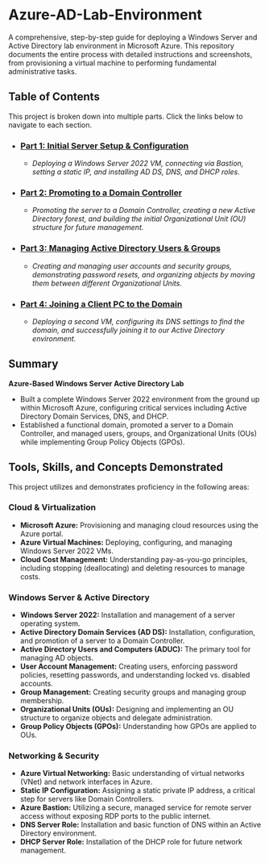 # Azure-AD-Lab-Environment
A comprehensive, step-by-step guide for deploying a Windows Server and Active Directory lab environment in Microsoft Azure. This repository documents the entire process with detailed instructions and screenshots, from provisioning a virtual machine to performing fundamental administrative tasks.

## Table of Contents

This project is broken down into multiple parts. Click the links below to navigate to each section.

*   ### [Part 1: Initial Server Setup & Configuration](./Part-1-Server-Setup.md)
    *   *Deploying a Windows Server 2022 VM, connecting via Bastion, setting a static IP, and installing AD DS, DNS, and DHCP roles.*
*   ### [Part 2: Promoting to a Domain Controller](./Part-2-Domain-Controller.md)
    *   *Promoting the server to a Domain Controller, creating a new Active Directory forest, and building the initial Organizational Unit (OU) structure for future management.*
*   ### [Part 3: Managing Active Directory Users & Groups](./Part-3-AD-Management.md)
    *   *Creating and managing user accounts and security groups, demonstrating password resets, and organizing objects by moving them between different Organizational Units.*
*   ### [Part 4: Joining a Client PC to the Domain](./Part-4-Joining-Client-to-Domain.md)
    *   *Deploying a second VM, configuring its DNS settings to find the domain, and successfully joining it to our Active Directory environment.*

## Summary

**Azure-Based Windows Server Active Directory Lab**
*   Built a complete Windows Server 2022 environment from the ground up within Microsoft Azure, configuring critical services including Active Directory Domain Services, DNS, and DHCP.
*   Established a functional domain, promoted a server to a Domain Controller, and managed users, groups, and Organizational Units (OUs) while implementing Group Policy Objects (GPOs).

## Tools, Skills, and Concepts Demonstrated

This project utilizes and demonstrates proficiency in the following areas:

### Cloud & Virtualization
*   **Microsoft Azure:** Provisioning and managing cloud resources using the Azure portal.
*   **Azure Virtual Machines:** Deploying, configuring, and managing Windows Server 2022 VMs.
*   **Cloud Cost Management:** Understanding pay-as-you-go principles, including stopping (deallocating) and deleting resources to manage costs.

### Windows Server & Active Directory
*   **Windows Server 2022:** Installation and management of a server operating system.
*   **Active Directory Domain Services (AD DS):** Installation, configuration, and promotion of a server to a Domain Controller.
*   **Active Directory Users and Computers (ADUC):** The primary tool for managing AD objects.
*   **User Account Management:** Creating users, enforcing password policies, resetting passwords, and understanding locked vs. disabled accounts.
*   **Group Management:** Creating security groups and managing group membership.
*   **Organizational Units (OUs):** Designing and implementing an OU structure to organize objects and delegate administration.
*   **Group Policy Objects (GPOs):** Understanding how GPOs are applied to OUs.

### Networking & Security
*   **Azure Virtual Networking:** Basic understanding of virtual networks (VNet) and network interfaces in Azure.
*   **Static IP Configuration:** Assigning a static private IP address, a critical step for servers like Domain Controllers.
*   **Azure Bastion:** Utilizing a secure, managed service for remote server access without exposing RDP ports to the public internet.
*   **DNS Server Role:** Installation and basic function of DNS within an Active Directory environment.
*   **DHCP Server Role:** Installation of the DHCP role for future network management.

